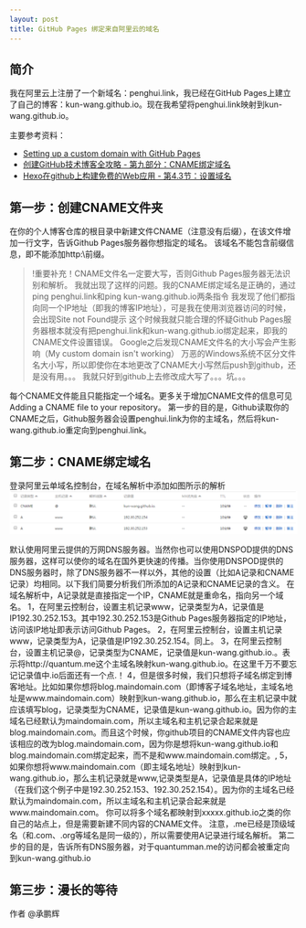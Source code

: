 ```yaml
---
layout: post
title: GitHub Pages 绑定来自阿里云的域名
---
```


## 简介
我在阿里云上注册了一个新域名：penghui.link，我已经在GitHub Pages上建立了自己的博客：kun-wang.github.io。现在我希望将penghui.link映射到kun-wang.github.io。

主要参考资料：
* <a href="https://help.github.com/articles/setting-up-a-custom-domain-with-github-pages/">Setting up a custom domain with GitHub Pages</a>
* <a href="http://blog.csdn.net/renfufei/article/details/37725057">创建GitHub技术博客全攻略 - 第九部分：CNAME绑定域名</a>
* <a href="http://blog.fens.me/hexo-blog-github/">Hexo在github上构建免费的Web应用 - 第4.3节：设置域名</a>

## 第一步：创建CNAME文件夹
在你的个人博客仓库的根目录中新建文件CNAME（注意没有后缀），在该文件增加一行文字，告诉Github Pages服务器你想指定的域名。
该域名不能包含前缀信息，即不能添加http:\\前缀。
> !重要补充！CNAME文件名一定要大写，否则Github Pages服务器无法识别和解析。
我就出现了这样的问题。我的CNAME绑定域名是正确的，通过ping penghui.link和ping kun-wang.github.io两条指令
我发现了他们都指向同一个IP地址（即我的博客IP地址），可是我在使用浏览器访问的时候，会出现Site not Found提示
这个时候我就只能合理的怀疑Github Pages服务器根本就没有把penghui.link和kun-wang.github.io绑定起来，即我的CNAME文件设置错误。
Google之后发现CNAME文件名的大小写会产生影响（My custom domain isn't working）
万恶的Windows系统不区分文件名大小写，所以即使你在本地更改了CNAME大小写然后push到github，还是没有用。。。
我就只好到github上去修改成大写了。。。坑。。。

每个CNAME文件能且只能指定一个域名。更多关于增加CNAME文件的信息可见Adding a CNAME file to your repository。
第一步的目的是，Github读取你的CNAME之后，Github服务器会设置penghui.link为你的主域名，然后将kun-wang.github.io重定向到penghui.link。

## 第二步：CNAME绑定域名
登录阿里云单域名控制台，在域名解析中添加如图所示的解析
<img src='/assets/images/github.png'>

默认使用阿里云提供的万网DNS服务器。当然你也可以使用DNSPOD提供的DNS服务器，这样可以使你的域名在国外更快速的传播。当你使用DNSPOD提供的DNS服务器时，除了DNS服务器不一样以外，其他的设置（比如A记录和CNAME记录）均相同。以下我们简要分析我们所添加的A记录和CNAME记录的含义。
在域名解析中，A记录就是直接指定一个IP，CNAME就是重命名，指向另一个域名。
1，在阿里云控制台，设置主机记录www，记录类型为A，记录值是IP192.30.252.153。其中192.30.252.153是Github Pages服务器指定的IP地址，访问该IP地址即表示访问Github Pages。
2，在阿里云控制台，设置主机记录www，记录类型为A，记录值是IP192.30.252.154。同上。
3，在阿里云控制台，设置主机记录@，记录类型为CNAME，记录值是kun-wang.github.io.。表示将http://quantum.me这个主域名映射kun-wang.github.io。在这里千万不要忘记记录值中.io后面还有一个点.！
4，但是很多时候，我们只想将子域名绑定到博客地址。比如如果你想将blog.maindomain.com（即博客子域名地址，主域名地址是www.maindomain.com）映射到kun-wang.github.io，那么在主机记录中就应该填写blog，记录类型为CNAME，记录值是kun-wang.github.io。因为你的主域名已经默认为maindomain.com，所以主域名和主机记录合起来就是blog.maindomain.com。而且这个时候，你github项目的CNAME文件内容也应该相应的改为blog.maindomain.com，因为你是想将kun-wang.github.io和blog.maindomain.com绑定起来，而不是和www.maindomain.com绑定。,
5，如果你想将www.maindomain.com（即主域名地址）映射到kun-wang.github.io，那么主机记录就是www,记录类型是A，记录值是具体的IP地址（在我们这个例子中是192.30.252.153、192.30.252.154）。因为你的主域名已经默认为maindomain.com，所以主域名和主机记录合起来就是www.maindomain.com。
你可以将多个域名都映射到xxxxx.github.io之类的你自己的站点上，但是需要新建不同内容的CNAME文件。
注意，.me已经是顶级域名（和.com、.org等域名是同一级的），所以需要使用A记录进行域名解析。
第二步的目的是，告诉所有DNS服务器，对于quantumman.me的访问都会被重定向到kun-wang.github.io

## 第三步：漫长的等待

作者
@承鹏辉  

